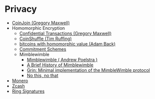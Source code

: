 # Privacy

- [CoinJoin (Gregory Maxwell)](https://en.wikipedia.org/wiki/CoinJoin)
- Homomorphic Encryption
  - [Confidential Transactions (Gregory Maxwell)](https://www.youtube.com/watch?v=LHPYNZ8i1cU)
  - [CoinShuffle (Tim Ruffing)](https://petsymposium.org/2014/papers/Ruffing.pdf)
  - [bitcoins with homomorphic value (Adam Back)](https://bitcointalk.org/index.php?topic=305791.0)
  - [Commitment Schemes](https://github.com/adjoint-io/pedersen-commitment)
  - Mimblewimble
    - [Mimblewimble ( Andrew Poelstra )](https://download.wpsoftware.net/bitcoin/wizardry/mimblewimble.pdf)
    - [A Brief History of Mimblewimble](https://github.com/mimblewimble/docs/wiki/A-Brief-History-of-MinbleWimble-White-Paper)
    - [Grin: Minimal implementation of the MimbleWimble protocol](https://github.com/mimblewimble)
    - [No this, no that](https://github.com/mimblewimble/docs/wiki/No-this,-no-that)
- [Monero](https://github.com/monero-project/research-lab/blob/master/whitepaper/whitepaper.pdf)
- [Zcash](http://zerocash-project.org/media/pdf/zerocash-extended-20140518.pdf)
- [Ring Signatures](https://arxiv.org/pdf/1612.01188.pdf)
